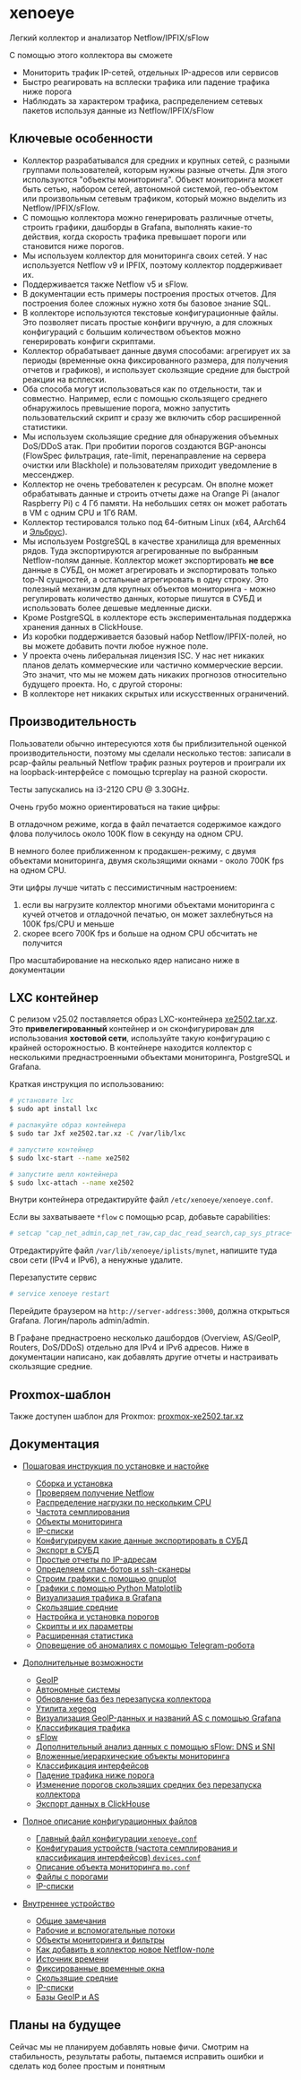 # xenoeye
Легкий коллектор и анализатор Netflow/IPFIX/sFlow

С помощью этого коллектора вы сможете

  * Мониторить трафик IP-сетей, отдельных IP-адресов или сервисов
  * Быстро реагировать на всплески трафика или падение трафика ниже порога
  * Наблюдать за характером трафика, распределением сетевых пакетов используя данные из Netflow/IPFIX/sFlow


## Ключевые особенности

  * Коллектор разрабатывался для средних и крупных сетей, с разными группами пользователей, которым нужны разные отчеты. Для этого используются "объекты мониторинга". Объект мониторинга может быть сетью, набором сетей, автономной системой, гео-объектом или произвольным сетевым трафиком, который можно выделить из Netflow/IPFIX/sFlow.
  * C помощью коллектора можно генерировать различные отчеты, строить графики, дашборды в Grafana, выполнять какие-то действия, когда скорость трафика превышает пороги или становится ниже порогов.
  * Мы используем коллектор для мониторинга своих сетей. У нас используется Netflow v9 и IPFIX, поэтому коллектор поддерживает их.
  * Поддерживается также Netflow v5 и sFlow.
  * В документации есть примеры построения простых отчетов. Для построения более сложных нужно хотя бы базовое знание SQL.
  * В коллекторе используются текстовые конфигурационные файлы. Это позволяет писать простые конфиги вручную, а для сложных конфигураций с большим количеством объектов можно генерировать конфиги скриптами.
  * Коллектор обрабатывает данные двумя способами: агрегирует их за периоды (временные окна фиксированного размера, для получения отчетов и графиков), и использует скользящие средние для быстрой реакции на всплески.
  * Оба способа могут использоваться как по отдельности, так и совместно. Например, если с помощью скользящего среднего обнаружилось превышение порога, можно запустить пользовательский скрипт и сразу же включить сбор расширенной статистики.
  * Мы используем скользящие средние для обнаружения объемных DoS/DDoS атак. При пробитии порогов создаются BGP-анонсы (FlowSpec фильтрация, rate-limit, перенаправление на сервера очистки или Blackhole) и пользователям приходит уведомление в мессенджер.
  * Коллектор не очень требователен к ресурсам. Он вполне может обрабатывать данные и строить отчеты даже на Orange Pi (аналог Raspberry Pi) с 4 Гб памяти. На небольших сетях он может работать в VM с одним CPU и 1Гб RAM.
  * Коллектор тестировался только под 64-битным Linux (x64, AArch64 и [Эльбрус](https://ru.wikipedia.org/wiki/%D0%AD%D0%BB%D1%8C%D0%B1%D1%80%D1%83%D1%81_(%D0%BF%D1%80%D0%BE%D1%86%D0%B5%D1%81%D1%81%D0%BE%D1%80%D0%BD%D0%B0%D1%8F_%D0%B0%D1%80%D1%85%D0%B8%D1%82%D0%B5%D0%BA%D1%82%D1%83%D1%80%D0%B0))).
  * Мы используем PostgreSQL в качестве хранилища для временных рядов. Туда экспортируются агрегированные по выбранным Netflow-полям данные. Коллектор может экспортировать **не все** данные в СУБД, он может агрегировать и экспортировать только top-N сущностей, а остальные агрегировать в одну строку. Это полезный механизм для крупных объектов мониторинга - можно регулировать количество данных, которые пишутся в СУБД и использовать более дешевые медленные диски.
  * Кроме PostgreSQL в коллекторе есть экспериментальная поддержка хранения данных в ClickHouse.
  * Из коробки поддерживается базовый набор Netflow/IPFIX-полей, но вы можете добавить почти любое нужное поле.
  * У проекта очень либеральная лицензия ISC. У нас нет никаких планов делать коммерческие или частично коммерческие версии. Это значит, что мы не можем дать никаких прогнозов относительно будущего проекта. Но, с другой стороны:
  * В коллекторе нет никаких скрытых или искусственных ограничений.


## Производительность

Пользователи обычно интересуются хотя бы приблизительной оценкой производительности, поэтому мы сделали несколько тестов: записали в pcap-файлы реальный Netflow трафик разных роутеров и проиграли их на loopback-интерфейсе с помощью tcpreplay на разной скорости.

Тесты запускались на i3-2120 CPU @ 3.30GHz.

Очень грубо можно ориентироваться на такие цифры:

В отладочном режиме, когда в файл печатается содержимое каждого флова получилось около 100K flow в секунду на одном CPU.

В немного более приближенном к продакшен-режиму, с двумя объектами мониторинга, двумя скользящими окнами - около 700K fps на одном CPU.

Эти цифры лучше читать с пессимистичным настроением:
  1. если вы нагрузите коллектор многими объектами мониторинга с кучей отчетов и отладочной печатью, он может захлебнуться на 100K fps/CPU и меньше
  2. скорее всего 700K fps и больше на одном CPU обсчитать не получится

Про масштабирование на несколько ядер написано ниже в документации


## LXC контейнер

С релизом v25.02 поставляется образ LXC-контейнера [xe2502.tar.xz](https://github.com/vmxdev/xenoeye/releases/download/v25.02-Novokuznetsk/xe2502.tar.xz). Это **привелегированный** контейнер и он сконфигурирован для использования **хостовой сети**, используйте такую конфигурацию с крайней осторожностью. В контейнере находится коллектор c несколькими преднастроенными объектами мониторинга, PostgreSQL и Grafana.

Краткая инструкция по использованию:
``` sh
# установите lxc
$ sudo apt install lxc

# распакуйте образ контейнера
$ sudo tar Jxf xe2502.tar.xz -C /var/lib/lxc

# запустите контейнер
$ sudo lxc-start --name xe2502

# запустите шелл контейнера
$ sudo lxc-attach --name xe2502
```

Внутри контейнера отредактируйте файл `/etc/xenoeye/xenoeye.conf`.

Если вы захватываете `*flow` с помощью pcap, добавьте capabilities:
``` sh
# setcap "cap_net_admin,cap_net_raw,cap_dac_read_search,cap_sys_ptrace+pe" /usr/local/bin/xenoeye
```

Отредактируйте файл `/var/lib/xenoeye/iplists/mynet`, напишите туда свои сети (IPv4 и IPv6), а ненужные удалите.

Перезапустите сервис
``` sh
# service xenoeye restart
```

Перейдите браузером на `http://server-address:3000`, должна открыться Grafana. Логин/пароль admin/admin.

В Графане преднастроено несколько дашбордов (Overview, AS/GeoIP, Routers, DoS/DDoS) отдельно для IPv4 и IPv6 адресов. Ниже в документации написано, как добавлять другие отчеты и настраивать скользящие средние.


## Proxmox-шаблон

Также доступен шаблон для Proxmox: [proxmox-xe2502.tar.xz](https://github.com/vmxdev/xenoeye/releases/download/v25.02-Novokuznetsk/proxmox-xe2502.tar.xz)


## Документация

  * [Пошаговая инструкция по установке и настойке](STEP-BY-STEP.ru.md)
    * [Сборка и установка](STEP-BY-STEP.ru.md#сборка-и-установка)
    * [Проверяем получение Netflow](STEP-BY-STEP.ru.md#проверяем-получение-netflow)
    * [Распределение нагрузки по нескольким CPU](STEP-BY-STEP.ru.md#распределение-нагрузки-по-нескольким-cpu)
    * [Частота семплирования](STEP-BY-STEP.ru.md#частота-семплирования)
    * [Объекты мониторинга](STEP-BY-STEP.ru.md#объекты-мониторинга)
    * [IP-списки](STEP-BY-STEP.ru.md#ip-cписки)
    * [Конфигурируем какие данные экспортировать в СУБД](STEP-BY-STEP.ru.md#конфигурируем-какие-данные-экспортировать-в-субд)
    * [Экспорт в СУБД](STEP-BY-STEP.ru.md#экспорт-в-субд)
    * [Простые отчеты по IP-адресам](STEP-BY-STEP.ru.md#простые-отчеты-по-ip-адресам)
    * [Определяем спам-ботов и ssh-сканеры](STEP-BY-STEP.ru.md#определяем-спам-ботов-и-ssh-сканеры)
    * [Строим графики с помощью gnuplot](STEP-BY-STEP.ru.md#строим-графики-с-помощью-gnuplot)
    * [Графики с помощью Python Matplotlib](STEP-BY-STEP.ru.md#графики-с-помощью-python-matplotlib)
    * [Визуализация трафика в Grafana](STEP-BY-STEP.ru.md#визуализация-трафика-в-grafana)
    * [Скользящие средние](STEP-BY-STEP.ru.md#скользящие-средние)
    * [Настройка и установка порогов](STEP-BY-STEP.ru.md#настройка-и-установка-порогов)
    * [Скрипты и их параметры](STEP-BY-STEP.ru.md#скрипты-и-их-параметры)
    * [Расширенная статистика](STEP-BY-STEP.ru.md#расширенная-статистика)
    * [Оповещение об аномалиях с помощью Telegram-робота](STEP-BY-STEP.ru.md#оповещение-об-аномалиях-с-помощью-telegram-робота)

  * [Дополнительные возможности](EXTRA.ru.md)
    * [GeoIP](EXTRA.ru.md#geoip)
    * [Автономные системы](EXTRA.ru.md#автономные-системы)
    * [Обновление баз без перезапуска коллектора](EXTRA.ru.md#обновление-баз-без-перезапуска-коллектора)
    * [Утилита xegeoq](EXTRA.ru.md#утилита-xegeoq)
    * [Визуализация GeoIP-данных и названий AS с помощью Grafana](EXTRA.ru.md#визуализация-geoip-данных-и-названий-as-с-помощью-grafana)
    * [Классификация трафика](EXTRA.ru.md#классификация-трафика)
    * [sFlow](EXTRA.ru.md#sflow)
    * [Дополнительный анализ данных с помощью sFlow: DNS и SNI](EXTRA.ru.md#дополнительный-анализ-данных-с-помощью-sflow-dns-и-sni)
    * [Вложенные/иерархические объекты мониторинга](EXTRA.ru.md#вложенныеиерархические-объекты-мониторинга)
    * [Классификация интерфейсов](EXTRA.ru.md#классификация-интерфейсов)
    * [Падение трафика ниже порога](EXTRA.ru.md#падение-трафика-ниже-порога)
    * [Изменение порогов скользящих средних без перезапуска коллектора](EXTRA.ru.md#изменение-порогов-скользящих-средних-без-перезапуска-коллектора)
    * [Экспорт данных в ClickHouse](EXTRA.ru.md##экспорт-данных-в-clickhouse)

  * [Полное описание конфигурационных файлов](CONFIG.ru.md)
    * [Главный файл конфигурации `xenoeye.conf`](CONFIG.ru.md#главный-файл-конфигурации-xenoeyeconf)
    * [Конфигурация устройств (частота семплирования и классификация интерфейсов) `devices.conf`](CONFIG.ru.md#конфигурация-устройств-частота-семплирования-и-классификация-интерфейсов-devicesconf)
    * [Описание объекта мониторинга `mo.conf`](CONFIG.ru.md#описание-объекта-мониторинга-moconf)
    * [Файлы с порогами](CONFIG.ru.md#файлы-с-порогами)
    * [IP-списки](CONFIG.ru.md#ip-списки)

  * [Внутреннее устройство](INTERNALS.ru.md)
    * [Общие замечания](INTERNALS.ru.md#общие-замечания)
    * [Рабочие и вспомогательные потоки](INTERNALS.ru.md#рабочие-и-вспомогательные-потоки)
    * [Объекты мониторинга и фильтры](INTERNALS.ru.md#объекты-мониторинга-и-фильтры)
    * [Как добавить в коллектор новое Netflow-поле](INTERNALS.ru.md#как-добавить-в-коллектор-новое-netflow-поле)
    * [Источник времени](INTERNALS.ru.md#источник-времени)
    * [Фиксированные временные окна](INTERNALS.ru.md#фиксированные-временные-окна)
    * [Скользящие средние](INTERNALS.ru.md#скользящие-средние)
    * [IP-списки](INTERNALS.ru.md#ip-списки)
    * [Базы GeoIP и AS](#базы-geoip-и-as)


## Планы на будущее

Сейчас мы не планируем добавлять новые фичи. Cмотрим на стабильность, результаты работы, пытаемся исправить ошибки и сделать код более простым и понятным

